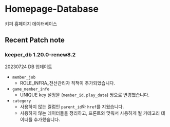 # Homepage-Database

키퍼 홈페이지 데이터베이스

## Recent Patch note

### keeper_db 1.20.0-renew8.2

20230724 DB 업데이트
- `member_job`
  - ROLE_INFRA_전산관리자 직책이 추가되었습니다.
- `game_member_info`
  - UNIQUE key 설정을 (`member_id`, `play_date`) 쌍으로 변경했습니다.
- `category`
  - 사용하지 않는 컬럼인 `parent_id`와 `href`를 지웠습니다.
  - 사용하지 않는 데이터들을 정리하고, 프론트와 맞춰서 사용하게 될 카테고리 데이터를 추가했습니다.
